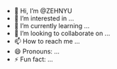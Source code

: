- 👋 Hi, I’m @ZEHNYU
- 👀 I’m interested in ...
- 🌱 I’m currently learning ...
- 💞️ I’m looking to collaborate on ...
- 📫 How to reach me ...
- 😄 Pronouns: ...
- ⚡ Fun fact: ...

<!---
ZEHNYU/ZEHNYU is a ✨ special ✨ repository because its `README.md` (this file) appears on your GitHub profile.
You can click the Preview link to take a look at your changes.
--->
